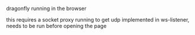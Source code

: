 dragonfly running in the browser

this requires a socket proxy running to get udp
implemented in ws-listener, needs to be run before opening the page
